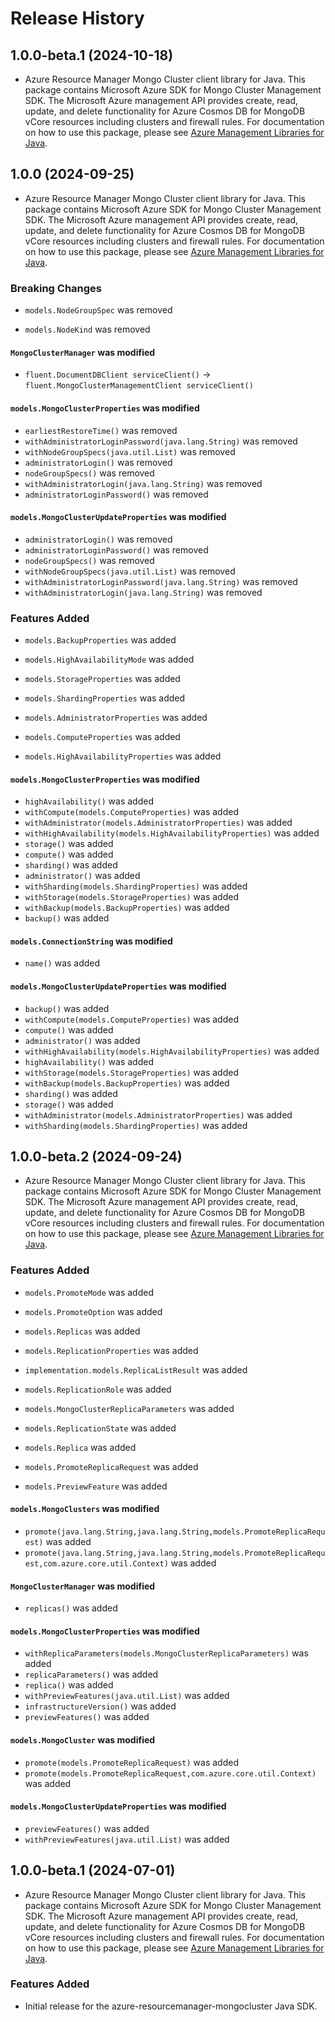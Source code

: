 # Release History

## 1.0.0-beta.1 (2024-10-18)

- Azure Resource Manager Mongo Cluster client library for Java. This package contains Microsoft Azure SDK for Mongo Cluster Management SDK. The Microsoft Azure management API provides create, read, update, and delete functionality for Azure Cosmos DB for MongoDB vCore resources including clusters and firewall rules. For documentation on how to use this package, please see [Azure Management Libraries for Java](https://aka.ms/azsdk/java/mgmt).

## 1.0.0 (2024-09-25)

- Azure Resource Manager Mongo Cluster client library for Java. This package contains Microsoft Azure SDK for Mongo Cluster Management SDK. The Microsoft Azure management API provides create, read, update, and delete functionality for Azure Cosmos DB for MongoDB vCore resources including clusters and firewall rules. For documentation on how to use this package, please see [Azure Management Libraries for Java](https://aka.ms/azsdk/java/mgmt).

### Breaking Changes

* `models.NodeGroupSpec` was removed

* `models.NodeKind` was removed

#### `MongoClusterManager` was modified

* `fluent.DocumentDBClient serviceClient()` -> `fluent.MongoClusterManagementClient serviceClient()`

#### `models.MongoClusterProperties` was modified

* `earliestRestoreTime()` was removed
* `withAdministratorLoginPassword(java.lang.String)` was removed
* `withNodeGroupSpecs(java.util.List)` was removed
* `administratorLogin()` was removed
* `nodeGroupSpecs()` was removed
* `withAdministratorLogin(java.lang.String)` was removed
* `administratorLoginPassword()` was removed

#### `models.MongoClusterUpdateProperties` was modified

* `administratorLogin()` was removed
* `administratorLoginPassword()` was removed
* `nodeGroupSpecs()` was removed
* `withNodeGroupSpecs(java.util.List)` was removed
* `withAdministratorLoginPassword(java.lang.String)` was removed
* `withAdministratorLogin(java.lang.String)` was removed

### Features Added

* `models.BackupProperties` was added

* `models.HighAvailabilityMode` was added

* `models.StorageProperties` was added

* `models.ShardingProperties` was added

* `models.AdministratorProperties` was added

* `models.ComputeProperties` was added

* `models.HighAvailabilityProperties` was added

#### `models.MongoClusterProperties` was modified

* `highAvailability()` was added
* `withCompute(models.ComputeProperties)` was added
* `withAdministrator(models.AdministratorProperties)` was added
* `withHighAvailability(models.HighAvailabilityProperties)` was added
* `storage()` was added
* `compute()` was added
* `sharding()` was added
* `administrator()` was added
* `withSharding(models.ShardingProperties)` was added
* `withStorage(models.StorageProperties)` was added
* `withBackup(models.BackupProperties)` was added
* `backup()` was added

#### `models.ConnectionString` was modified

* `name()` was added

#### `models.MongoClusterUpdateProperties` was modified

* `backup()` was added
* `withCompute(models.ComputeProperties)` was added
* `compute()` was added
* `administrator()` was added
* `withHighAvailability(models.HighAvailabilityProperties)` was added
* `highAvailability()` was added
* `withStorage(models.StorageProperties)` was added
* `withBackup(models.BackupProperties)` was added
* `sharding()` was added
* `storage()` was added
* `withAdministrator(models.AdministratorProperties)` was added
* `withSharding(models.ShardingProperties)` was added

## 1.0.0-beta.2 (2024-09-24)

- Azure Resource Manager Mongo Cluster client library for Java. This package contains Microsoft Azure SDK for Mongo Cluster Management SDK. The Microsoft Azure management API provides create, read, update, and delete functionality for Azure Cosmos DB for MongoDB vCore resources including clusters and firewall rules. For documentation on how to use this package, please see [Azure Management Libraries for Java](https://aka.ms/azsdk/java/mgmt).

### Features Added

* `models.PromoteMode` was added

* `models.PromoteOption` was added

* `models.Replicas` was added

* `models.ReplicationProperties` was added

* `implementation.models.ReplicaListResult` was added

* `models.ReplicationRole` was added

* `models.MongoClusterReplicaParameters` was added

* `models.ReplicationState` was added

* `models.Replica` was added

* `models.PromoteReplicaRequest` was added

* `models.PreviewFeature` was added

#### `models.MongoClusters` was modified

* `promote(java.lang.String,java.lang.String,models.PromoteReplicaRequest)` was added
* `promote(java.lang.String,java.lang.String,models.PromoteReplicaRequest,com.azure.core.util.Context)` was added

#### `MongoClusterManager` was modified

* `replicas()` was added

#### `models.MongoClusterProperties` was modified

* `withReplicaParameters(models.MongoClusterReplicaParameters)` was added
* `replicaParameters()` was added
* `replica()` was added
* `withPreviewFeatures(java.util.List)` was added
* `infrastructureVersion()` was added
* `previewFeatures()` was added

#### `models.MongoCluster` was modified

* `promote(models.PromoteReplicaRequest)` was added
* `promote(models.PromoteReplicaRequest,com.azure.core.util.Context)` was added

#### `models.MongoClusterUpdateProperties` was modified

* `previewFeatures()` was added
* `withPreviewFeatures(java.util.List)` was added

## 1.0.0-beta.1 (2024-07-01)

- Azure Resource Manager Mongo Cluster client library for Java. This package contains Microsoft Azure SDK for Mongo Cluster Management SDK. The Microsoft Azure management API provides create, read, update, and delete functionality for Azure Cosmos DB for MongoDB vCore resources including clusters and firewall rules. For documentation on how to use this package, please see [Azure Management Libraries for Java](https://aka.ms/azsdk/java/mgmt).

### Features Added

- Initial release for the azure-resourcemanager-mongocluster Java SDK. 
